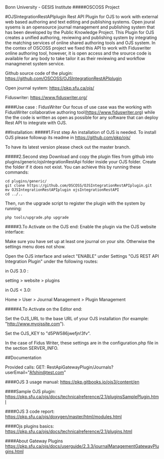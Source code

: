 Bonn University - GESIS Institute
#####OSCOSS Project


#OJSIntegrationRestAPIplugin
Rest API Plugin for OJS to work with external web based authoring and text editing and publishing systems. Open joural sysems is an opensource journal management and publishing system that has been developed by the Public Knowledge Project. This Plugin for OJS creates a unified authoring, reviewing and publishing system by integrating the matching services of online shared authoring tools and OJS system. In the contex of OSCOSS project we fixed this API to work with Fiduswriter online authoring tool, however, it is open access and the srource code is available for any body to take tailor it as their reviewing and workflow managmenet system service.  


Github source code of the plugin:
https://github.com/OSCOSS/OJSIntegrationRestAPIplugin

Open journal system:
https://pkp.sfu.ca/ojs/

Fiduswriter:
https://www.fiduswriter.org/


####Use case : FidusWriter
Our focus of use case was the working with FidusWriter collaborative authoring tool(https://www.fiduswriter.org) while
the the code is written as open as possible for any software that can deploy Rest API to integrate with OJS.

##Installation:
#####1.First step
An installation of OJS is needed. To install OJS please followup its readme in https://github.com/pkp/ojs/

To have its latest version please check out the master branch.

#####2.Second step
Download and copy the plugin files from github into plugins/generic/ojsIntegrationRestApi folder inside your OJS folder.
Create the folder if it does not exist. You can achieve this by running these commands:

```
cd plugins/generic/
git clone https://github.com/OSCOSS/OJSIntegrationRestAPIplugin.git
mv OJSIntegrationRestAPIplugin ojsIntegrationRestAPI
cd ../..
```

Then, run the upgrade script to register the plugin with the system by running:

```
php tools/upgrade.php upgrade
```

#####3.To Activate on the OJS end:
Enable the plugin via the OJS website interface:

Make sure you have set up at least one journal on your site. Otherwise the settings menu does not show.

Open the OJS interface and select "ENABLE" under Settings "OJS REST API Integration Plugin" under the following routes:

 in OJS 3.0 :
 
 setting > website > plugins

in OJS < 3.0:
 
Home > User > Journal Management > Plugin Management

#####4.To Activate on the Editor end:

Set the OJS_URL to the base URL of your OJS installation (for example: "http://www.myojssite.com").

Set the OJS_KEY to "d5PW586jwefjn!3fv".

In the case of Fidus Writer, these settings are in the configuration.php file in the section SERVER_INFO.

##Documentation

Provided calls:
GET: RestApiGatewayPlugin/Journals?userEmail="Afshin@test.com"

####OJS 3 usage manual:
https://pkp.gitbooks.io/ojs3/content/en

####Sample OJS plugin:
https://pkp.sfu.ca/ojs/docs/technicalreference/2.1/pluginsSamplePlugin.html

####OJS 3 code report:
https://pkp.sfu.ca/ojs/doxygen/master/html/modules.html

####Ojs plugins basics:
https://pkp.sfu.ca/ojs/docs/technicalreference/2.1/plugins.html

####About Gateway Plugins
https://pkp.sfu.ca/ojs/docs/userguide/2.3.3/journalManagementGatewayPlugins.html
